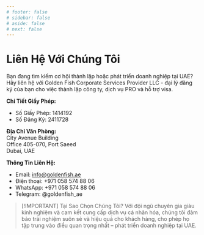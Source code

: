 ```yaml
---
# footer: false
# sidebar: false
# aside: false
# next: false
---
```


<!-- <p>
  <img src="/img/Logo.avif" alt="logo" width="100" height="100" style="margin-left: 50%;">
</p> -->

# Liên Hệ Với Chúng Tôi

Bạn đang tìm kiếm cơ hội thành lập hoặc phát triển doanh nghiệp tại UAE? Hãy liên hệ với Golden Fish Corporate Services Provider LLC - đại lý đăng ký của bạn cho việc thành lập công ty, dịch vụ PRO và hỗ trợ visa.

**Chi Tiết Giấy Phép:**

- Số Giấy Phép: 1414192
- Số Đăng Ký: 2411728

**Địa Chỉ Văn Phòng:**  
City Avenue Building  
Office 405-070, Port Saeed  
Dubai, UAE

**Thông Tin Liên Hệ:**

- Email: info@goldenfish.ae
- Điện thoại: +971 058 574 88 06
- WhatsApp: +971 058 574 88 06
- Telegram: @goldenfish_ae

<!-- WhatsApp us at [+971 058 574 88 06](https://wa.me/message/KDLD4FZVW7EUC1)
Telegram us at [@goldenfish_ae](https://t.me/goldenfish_ae) -->

> [!IMPORTANT] Tại Sao Chọn Chúng Tôi?
> Với đội ngũ chuyên gia giàu kinh nghiệm và cam kết cung cấp dịch vụ cá nhân hóa, chúng tôi đảm bảo trải nghiệm suôn sẻ và hiệu quả cho khách hàng, cho phép họ tập trung vào điều quan trọng nhất – phát triển doanh nghiệp tại UAE.

<ContactFormModal 
  formName="Liên Hệ Với Chúng Tôi" 
  buttonText="Gửi tin nhắn cho chúng tôi" 
  formStyle="display: block; margin: 2rem auto;"
  categoryLabel="Mức độ hỗ trợ cần thiết: *" 
  categoryPlaceholderText="Chọn mức độ hỗ trợ của bạn"
  messageLabel="Chúng tôi có thể giúp gì cho bạn? (khuyến nghị)"
  messagePlaceholderText="Vui lòng chia sẻ chi tiết yêu cầu để chúng tôi chuẩn bị giải pháp tốt nhất cho nhu cầu của bạn"
  :services="[
  'Cơ bản — chỉ tư vấn và hướng dẫn ban đầu',
  'Tiêu chuẩn — quản lý tài liệu và quy trình đầy đủ',
  'Toàn diện — giải pháp dịch vụ trọn gói với sự tham gia tối thiểu từ phía bạn',
  'Tùy chỉnh — yêu cầu phức tạp hoặc tình huống kinh doanh đặc biệt',
  ]"
/>